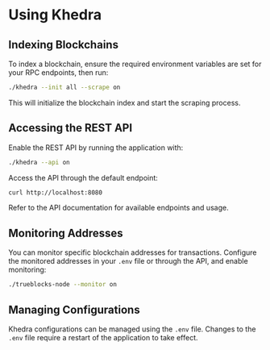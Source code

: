 # Using Khedra

## Indexing Blockchains

To index a blockchain, ensure the required environment variables are set for your RPC endpoints, then run:

```bash
./khedra --init all --scrape on
```

This will initialize the blockchain index and start the scraping process.

## Accessing the REST API

Enable the REST API by running the application with:

```bash
./khedra --api on
```

Access the API through the default endpoint:

```bash
curl http://localhost:8080
```

Refer to the API documentation for available endpoints and usage.

## Monitoring Addresses

You can monitor specific blockchain addresses for transactions. Configure the monitored addresses in your `.env` file or through the API, and enable monitoring:

```bash
./trueblocks-node --monitor on
```

## Managing Configurations

Khedra configurations can be managed using the `.env` file. Changes to the `.env` file require a restart of the application to take effect.
